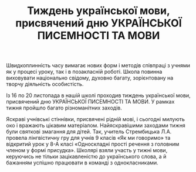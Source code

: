 ﻿---
title: Тиждень української мови, присвячений дню УКРАЇНСЬКОЇ ПИСЕМНОСТІ ТА МОВИ
---

Швидкоплинність часу вимагає нових форм і методів співпраці з учнями як у процесі уроку, так і в позакласній роботі. Школа повинна виховувати національно свідому, духовно багату, зорієнтовану на творчу діяльність особистість.

Із 16 по 20 листопада в нашій школі проходив тиждень української мови, присвячений дню УКРАЇНСЬКОЇ ПИСЕМНОСТІ ТА МОВИ. У рамках тижня пройшло багато різноманітних заходів.

Яскраві учнівські стіннівки, присвячені рідній мові, і сьогодні милують око і вражають цікавим матеріалом. Найяскравішими заходами тижня були святкові змагання для дітей. Так, учитель Стрембицька Л.А. провела лінгвістичну гру для учнів 9 класів «Як ми говоримо» та відкритий урок у 8-А класі «Односкладні прості речення з головним членом у формі присудка». Школярі взяли участь у тижні мови, керуючись не тільки зацікавленістю до українського слова, а й бажанням успішно працювати в команді з однокласниками. 

<slideshow></slideshow>
